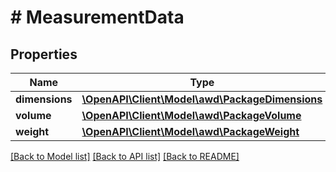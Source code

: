 # # MeasurementData

## Properties

Name | Type | Description | Notes
------------ | ------------- | ------------- | -------------
**dimensions** | [**\OpenAPI\Client\Model\awd\PackageDimensions**](PackageDimensions.md) |  | [optional]
**volume** | [**\OpenAPI\Client\Model\awd\PackageVolume**](PackageVolume.md) |  | [optional]
**weight** | [**\OpenAPI\Client\Model\awd\PackageWeight**](PackageWeight.md) |  |

[[Back to Model list]](../../README.md#models) [[Back to API list]](../../README.md#endpoints) [[Back to README]](../../README.md)
